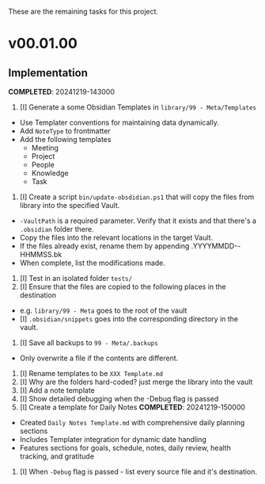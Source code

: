 These are the remaining tasks for this project.

# v00.01.00

## Implementation
**COMPLETED**: 20241219-143000

1. [I] Generate a some Obsidian Templates in `library/99 - Meta/Templates`
  - Use Templater conventions for maintaining data dynamically.
  - Add `NoteType` to frontmatter
  - Add the following templates
    - Meeting
    - Project
    - People
    - Knowledge
    - Task
1. [I] Create a script `bin/update-obsdidian.ps1` that will copy the files from library into the specified Vault.
  - `-VaultPath` is a required parameter. Verify that it exists and that there's a `.obsidian` folder there.
  - Copy the files into the relevant locations in the target Vault.
  - If the files already exist, rename them by appending .YYYYMMDD--HHMMSS.bk
  - When complete, list the modifications made.
1. [I] Test in an isolated folder `tests/`
1. [I] Ensure that the files are copied to the following places in the destination
  - e.g. `library/99 - Meta` goes to the root of the vault
  - [I] `.obsidian/snippets` goes into the corresponding directory in the vault.
1. [I] Save all backups to `99 - Meta/.backups`
  - Only overwrite a file if the contents are different.
1. [I] Rename templates to be `XXX Template.md`
1. [I] Why are the folders hard-coded? just merge the library into the vault
1. [I] Add a note template
1. [I] Show detailed debugging when the -Debug flag is passed
1. [I] Create a template for Daily Notes **COMPLETED**: 20241219-150000
  - Created `Daily Notes Template.md` with comprehensive daily planning sections
  - Includes Templater integration for dynamic date handling
  - Features sections for goals, schedule, notes, daily review, health tracking, and gratitude
1. [I] When `-Debug` flag is passed - list every source file and it's destination.
